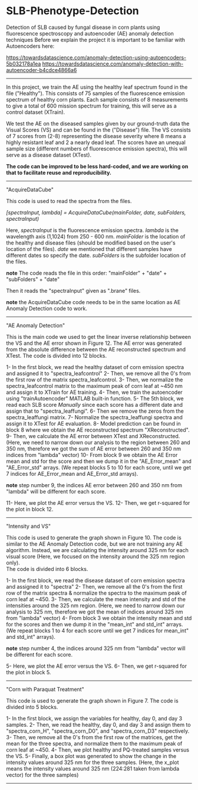 # SLB-Phenotype-Detection
Detection of SLB caused by fungal disease in corn plants using fluorescence spectroscopy and autoencoder (AE) anomaly detection techniques
Before we explain the project it is important to be familiar with Autoencoders here:

https://towardsdatascience.com/anomaly-detection-using-autoencoders-5b032178a1ea
https://towardsdatascience.com/anomaly-detection-with-autoencoder-b4cdce4866a6 


*********************************************************************************************************************************************************************************

In this project, we train the AE using the healthy leaf spectrum found in the file ("Healthy"). 
This consists of 75 samples of the fluorescence emission spectrum of healthy corn plants.
Each sample consists of 8 measurements to give a total of 600 mission spectrum for training, this will serve as a control dataset (XTrain). 

We test the AE on the diseased samples given by our ground-truth data the Visual Scores (VS) and can be found in the ("Disease") file.
The VS consists of 7 scores from (2-8) representing the disease severity where 8 means a highly resistant leaf and 2 a nearly dead leaf. 
The scores have an unequal sample size (different numbers of fluorescence emission spectra), this will serve as a disease dataset (XTest).

**The code can be improved to be less hard-coded, and we are working on that to facilitate reuse and reproducibility.**

*********************************************************************************************************************************************************************************

"AcquireDataCube" 

This code is used to read the spectra from the files. 

*[spectraInput, lambda] = AcquireDataCube(mainFolder, date, subFolders, spectraInput)*

Here, *spectraInput* is the fluorescence emission spectra. 
      *lambda* is the wavelength axis (1,1024) from 250 - 600 nm. 
      *mainFolder* is the location of the healthy and disease files (should be modified based on the user's location of the files). 
      *date* we mentioned that different samples have different dates so specify the date. 
      *subFolders* is the subfolder location of the files. 

**note** The code reads the file in this order: "mainFolder" + "date" + "subFolders" + "date"

Then it reads the "spectraInput" given as ".brane" files. 

**note** the AcquireDataCube code needs to be in the same location as AE Anomaly Detection code to work. 

*********************************************************************************************************************************************************************************

"AE Anomaly Detection" 

This is the main code we used to get the linear inverse relationship between the VS and the AE error shown in Figure 12. 
The AE error was generated from the absolute difference between the AE reconstructed spectrum and XTest. 
The code is divided into 12 blocks. 

1- In the first block, we read the healthy dataset of corn emission spectra and assigned it to "spectra_leafcontrol"
2- Then, we remove all the 0's from the first row of the matrix spectra_leafcontrol. 
3- Then, we normalize the spectra_leafcontrol matrix to the maximum peak of corn leaf at ~450 nm and assign it to XTrain for AE training. 
4- Then, we train the autoencoder using "trainAutoencoder" MATLAB built-in function. 
5- The 5th block, we read each SLB score *Manually* since each score has a different date and assign that to "spectra_leaffungi".
6- Then we remove the zeros from the spectra_leaffungi matrix. 
7- Normalize the spectra_leaffungi spectra and assign it to XTest for AE evaluation.
8- Model prediction can be found in block 8 where we obtain the AE reconstructed spectrum "XReconstructed". 
9- Then, we calculate the AE error between XTest and XReconstructed. 
 (Here, we need to narrow down our analysis to the region between 260 and 350 nm, therefore we got the sum of AE error between 260 and 350 nm indices from "lambda" vector) 
10- From block 9 we obtain the AE Error mean and std for the score and then we dump it in the "AE_Error_mean" and "AE_Error_std" arrays. 
(We repeat blocks 5 to 10 for each score, until we get 7 indices for AE_Error_mean and AE_Error_std arrays). 

**note** step number 9, the indices AE error between 260 and 350 nm from "lambda" will be different for each score. 

11- Here, we plot the AE error versus the VS. 
12- Then, we get r-squared for the plot in block 12. 


*********************************************************************************************************************************************************************************

"Intensity and VS"

This code is used to generate the graph shown in Figure 10. 
The code is similar to the AE Anomaly Detection code, but we are not training any AE algorithm. 
Instead, we are calculating the intensity around 325 nm for each visual score (Here, we focused on the intensity around the 325 nm region only).  
The code is divided into 6 blocks. 

1- In the first block, we read the disease dataset of corn emission spectra and assigned it to "spectra"
2- Then, we remove all the 0's from the first row of the matrix spectra & normalize the spectra to the maximum peak of corn leaf at ~450.
3- Then, we calculate the mean intensity and std of the intensities around the 325 nm region. 
 (Here, we need to narrow down our analysis to 325 nm, therefore we got the mean of indices around 325 nm from "lambda" vector)
4- From block 3 we obtain the intensity mean and std for the scores and then we dump it in the "mean_int" and std_int" arrays.
 (We repeat blocks 1 to 4 for each score until we get 7 indices for mean_int" and std_int" arrays).

 **note** step number 4, the indices around 325 nm from "lambda" vector will be different for each score. 
 
5- Here, we plot the AE error versus the VS. 
6- Then, we get r-squared for the plot in block 5. 

*********************************************************************************************************************************************************************************

"Corn with Paraquat Treatment" 

This code is used to generate the graph shown in Figure 7. 
The code is divided into 5 blocks. 

1- In the first block, we assign the variables for healthy, day 0, and day 3 samples. 
2- Then, we read the healthy, day 0, and day 3 and assign them to "spectra_corn_H", "spectra_corn_D0", and "spectra_corn_D3" respectively. 
3- Then, we remove all the 0's from the first row of the matrices, get the mean for the three spectra, and normalize them to the maximum peak of corn leaf at ~450.
4- Then, we plot healthy and PQ-treated samples versus the VS.
5- Finally, a box plot was generated to show the change in the intensity values around 325 nm for the three samples. 
(Here, the x_plot means the intensity values around 325 nm (224:281 taken from lambda vector) for the three samples)

*********************************************************************************************************************************************************************************
